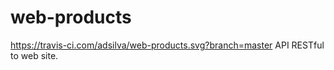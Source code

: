 # web-products
https://travis-ci.com/adsilva/web-products.svg?branch=master
API RESTful to web site.
